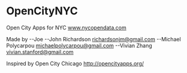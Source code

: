 OpenCityNYC
===========

Open City Apps for NYC www.nycopendata.com

Made by 
--Joe 
--John Richardson richardsonjm@gmail.com
--Michael Polycarpou michaelpolycarpou@gmail.com
--Vivian Zhang vivian.stanford@gmail.com

Inspired by 
Open City Chicago http://opencityapps.org/
